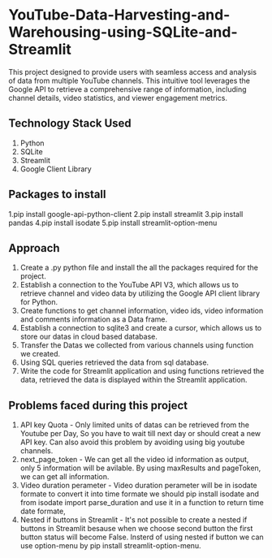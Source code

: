 # YouTube-Data-Harvesting-and-Warehousing-using-SQLite-and-Streamlit

This project designed to provide users with seamless access and analysis of data from multiple YouTube channels. This intuitive tool leverages the Google API to retrieve a comprehensive range of information, including channel details, video statistics, and viewer engagement metrics.

## Technology Stack Used
1. Python
2. SQLite
3. Streamlit
4. Google Client Library

## Packages to install 
1.pip install google-api-python-client
2.pip install streamlit
3.pip install pandas
4.pip install isodate
5.pip install streamlit-option-menu

## Approach

1. Create a .py python file and install the all the packages required for the project.
2. Establish a connection to the YouTube API V3, which allows us to retrieve channel and video data by utilizing the Google API client library for Python.
3. Create functions to get channel information, video ids, video information and comments information as a Data frame. 
4. Establish a connection to sqlite3 and create a cursor, which allows us to store our datas in cloud based database.
5. Transfer the Datas we collected from various channels using function we created.
6. Using SQL queries retrieved the data from sql database. 
7. Write the code for Streamlit application and using functions retrieved the data, retrieved the data is displayed within the Streamlit application.


## Problems faced during this project

1. API key Quota - Only limited units of datas can be retrieved from the Youtube per Day, So you have to wait till next day or should creat a new API key. Can also avoid this problem by avoiding using big youtube channels.
2. next_page_token - We can get all the video id information as output, only 5 information will be avilable. By using maxResults and pageToken, we can get all information.
3. Video duration perameter - Video duration perameter will be in isodate formate to convert it into time formate we should pip install isodate and from isodate import parse_duration and use it in a function to return time date formate,
4. Nested if buttons in Streamlit - It's not possible to create a nested if buttons in Streamlit besause when we choose second button the first button status will become False. Insterd of using nested if button we can use option-menu by pip install streamlit-option-menu.
